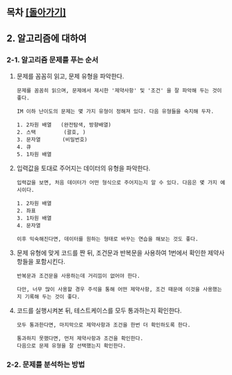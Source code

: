 ## 목차 [[돌아가기]](./README.md)


## 2. 알고리즘에 대하여
### 2-1. 알고리즘 문제를 푸는 순서
1. 문제를 꼼꼼히 읽고, 문제 유형을 파악한다.
    ```
    문제를 꼼꼼히 읽으며, 문제에서 제시한 '제약사항' 및 '조건' 을 잘 파악해 두는 것이 좋다.

    IM 이하 난이도의 문제는 몇 가지 유형이 정해져 있다. 다음 유형들을 숙지해 두자.
    
    1. 2차원 배열   (완전탐색, 방향배열)
    2. 스택         (괄호, )
    3. 문자열       (비밀번호)
    4. 큐
    5. 1차원 배열
    ```
2. 입력값을 토대로 주어지는 데이터의 유형을 파악한다.
    ```
    입력값을 보면, 처음 데이터가 어떤 형식으로 주어지는지 알 수 있다. 다음은 몇 가지 예시이다.

    1. 2차원 배열
    2. 좌표
    3. 1차원 배열
    4. 문자열 

    이후 익숙해진다면, 데이터를 원하는 형태로 바꾸는 연습을 해보는 것도 좋다.
    ```
3. 문제 유형에 맞게 코드를 짠 뒤, 조건문과 반복문을 사용하여 1번에서 확인한 제약사항들을 포함시킨다.
    ```
    반복문과 조건문을 사용하는데 거리낌이 없어야 한다.

    다만, 너무 많이 사용할 경우 주석을 통해 어떤 제약사항, 조건 때문에 이것을 사용했는지 기록해 두는 것이 좋다.
    ```
4. 코드를 실행시켜본 뒤, 테스트케이스를 모두 통과하는지 확인한다.
    ```
    모두 통과한다면, 마지막으로 제약사항과 조건을 한번 더 확인하도록 한다.

    통과하지 못했다면, 먼저 제약사항과 조건을 확인한다.
    다음으로 문제 유형을 잘 선택했는지 확인한다.
    ```
### 2-2. 문제를 분석하는 방법